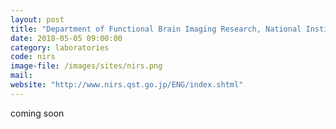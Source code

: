 ```yaml
---
layout: post
title: "Department of Functional Brain Imaging Research, National Institute of Radiological Sciences, Chiba, Japan"
date: 2018-05-05 09:00:00
category: laboratories
code: nirs
image-file: /images/sites/nirs.png
mail:
website: "http://www.nirs.qst.go.jp/ENG/index.shtml"
---
```


coming soon
